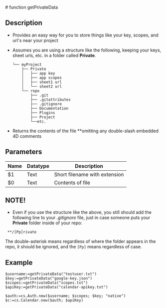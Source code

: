 <!--
getPrivateData ( short filename with extension : TEXT ) -> contentsOfFile : TEXT
 -->

 ﻿# function getPrivateData



## Description

* Provides an easy way for you to store things like your key, scopes, and url's near your project

* Assumes you are using a structure like the following, keeping your keys, sheet urls, etc. in a folder called **Private**.

  ```
  └── myProject
      ├── Private
      │   ├── app key
      │   ├── app scopes
      │   ├── sheet1 url
      │   └── sheet2 url
      └── repo
          ├── .git
          ├── .gitattributes
          ├── .gitignore
          ├── Documentation
          ├── Plugins
          ├── Project
          └──etc.
  ```

* Returns the contents of the file **omitting any double-slash embedded 4D comments



## Parameters
| Name | Datatype |Description |
|--|--|--|
|$1|Text|Short filename with extension|
|$0|Text|Contents of file|



## NOTE!

* Even if you use the structure like the above, you still should add the following line to your *.gitignore* file, just in case someone puts your **Private** folder inside of your repo:

` **/[Pp]rivate`

The double-asterisk means regardless of where the folder appears in the repo, it should be ignored, and the `[Pp]` means regardless of case.



## Example

```4d
$username:=getPrivateData("testuser.txt")
$key:=getPrivateData("google-key.json")
$scopes:=getPrivateData("scopes.txt")
$apiKey:=getPrivateData("calendar-apikey.txt")

$auth:=cs.Auth.new($username; $scopes; $key; "native")
$c:=cs.Calendar.new($auth; $apiKey)

```
